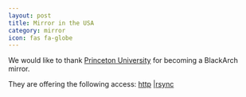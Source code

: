 ```yaml
---
layout: post
title: Mirror in the USA
category: mirror
icon: fas fa-globe
---
```


We would like to thank [Princeton University](http://www.princeton.edu/main/) for becoming a BlackArch mirror.

They are offering the following access: [http](http://mirror.math.princeton.edu/pub/blackarch/) |[rsync](rsync://mirror.math.princeton.edu/pub/blackarch/)
